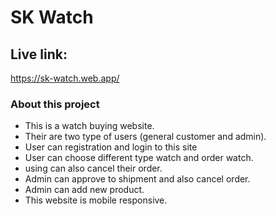 # SK Watch

## Live link:

https://sk-watch.web.app/

### About this project

- This is a watch buying website.
- Their are two type of users (general customer and admin).
- User can registration and login to this site
- User can choose different type watch and order watch.
- using can also cancel their order.
- Admin can approve to shipment and also cancel order.
- Admin can add new product.
- This website is mobile responsive.

